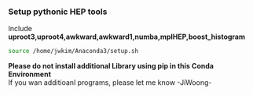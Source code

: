 ### Setup pythonic HEP tools  
Include **uproot3,uproot4,awkward,awkward1,numba,mplHEP,boost_histogram**  
```bash
source /home/jwkim/Anaconda3/setup.sh  
```  

**Please do not install additional Library using pip in this Conda Environment**  
If you wan additioanl programs, please let me know -JiWoong-
